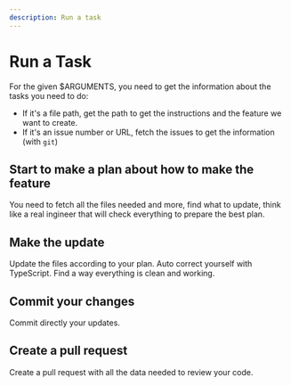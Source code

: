 ```yaml
---
description: Run a task
---
```


# Run a Task

For the given $ARGUMENTS, you need to get the information about the tasks you need to do:

- If it's a file path, get the path to get the instructions and the feature we want to create.
- If it's an issue number or URL, fetch the issues to get the information (with `git`)

## Start to make a plan about how to make the feature

You need to fetch all the files needed and more, find what to update, think like a real ingineer that will check everything to prepare the best plan.

## Make the update

Update the files according to your plan. Auto correct yourself with TypeScript. Find a way everything is clean and working.

## Commit your changes

Commit directly your updates.

## Create a pull request

Create a pull request with all the data needed to review your code.
